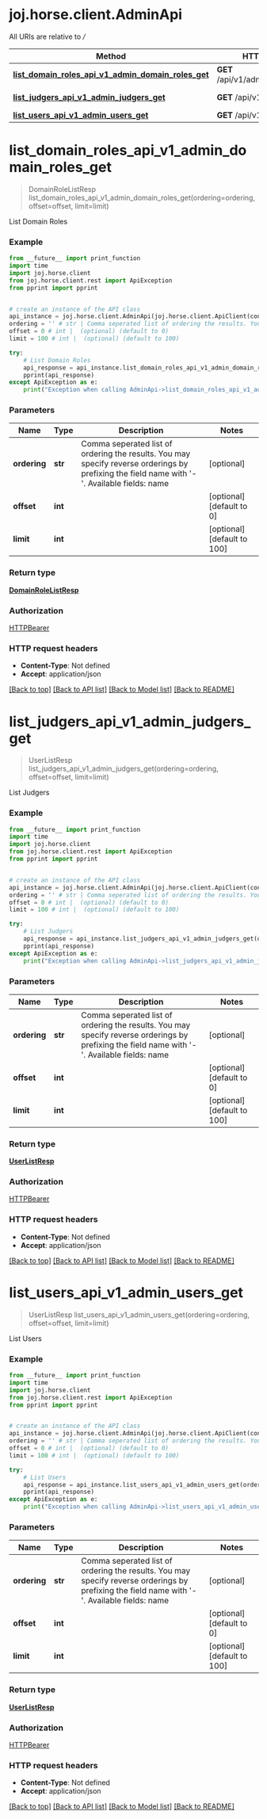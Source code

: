 # joj.horse.client.AdminApi

All URIs are relative to */*

Method | HTTP request | Description
------------- | ------------- | -------------
[**list_domain_roles_api_v1_admin_domain_roles_get**](AdminApi.md#list_domain_roles_api_v1_admin_domain_roles_get) | **GET** /api/v1/admin/domain_roles | List Domain Roles
[**list_judgers_api_v1_admin_judgers_get**](AdminApi.md#list_judgers_api_v1_admin_judgers_get) | **GET** /api/v1/admin/judgers | List Judgers
[**list_users_api_v1_admin_users_get**](AdminApi.md#list_users_api_v1_admin_users_get) | **GET** /api/v1/admin/users | List Users

# **list_domain_roles_api_v1_admin_domain_roles_get**
> DomainRoleListResp list_domain_roles_api_v1_admin_domain_roles_get(ordering=ordering, offset=offset, limit=limit)

List Domain Roles

### Example
```python
from __future__ import print_function
import time
import joj.horse.client
from joj.horse.client.rest import ApiException
from pprint import pprint


# create an instance of the API class
api_instance = joj.horse.client.AdminApi(joj.horse.client.ApiClient(configuration))
ordering = '' # str | Comma seperated list of ordering the results. You may specify reverse orderings by prefixing the field name with '-'.  Available fields: name (optional)
offset = 0 # int |  (optional) (default to 0)
limit = 100 # int |  (optional) (default to 100)

try:
    # List Domain Roles
    api_response = api_instance.list_domain_roles_api_v1_admin_domain_roles_get(ordering=ordering, offset=offset, limit=limit)
    pprint(api_response)
except ApiException as e:
    print("Exception when calling AdminApi->list_domain_roles_api_v1_admin_domain_roles_get: %s\n" % e)
```

### Parameters

Name | Type | Description  | Notes
------------- | ------------- | ------------- | -------------
 **ordering** | **str**| Comma seperated list of ordering the results. You may specify reverse orderings by prefixing the field name with &#x27;-&#x27;.  Available fields: name | [optional] 
 **offset** | **int**|  | [optional] [default to 0]
 **limit** | **int**|  | [optional] [default to 100]

### Return type

[**DomainRoleListResp**](DomainRoleListResp.md)

### Authorization

[HTTPBearer](../README.md#HTTPBearer)

### HTTP request headers

 - **Content-Type**: Not defined
 - **Accept**: application/json

[[Back to top]](#) [[Back to API list]](../README.md#documentation-for-api-endpoints) [[Back to Model list]](../README.md#documentation-for-models) [[Back to README]](../README.md)

# **list_judgers_api_v1_admin_judgers_get**
> UserListResp list_judgers_api_v1_admin_judgers_get(ordering=ordering, offset=offset, limit=limit)

List Judgers

### Example
```python
from __future__ import print_function
import time
import joj.horse.client
from joj.horse.client.rest import ApiException
from pprint import pprint


# create an instance of the API class
api_instance = joj.horse.client.AdminApi(joj.horse.client.ApiClient(configuration))
ordering = '' # str | Comma seperated list of ordering the results. You may specify reverse orderings by prefixing the field name with '-'.  Available fields: name (optional)
offset = 0 # int |  (optional) (default to 0)
limit = 100 # int |  (optional) (default to 100)

try:
    # List Judgers
    api_response = api_instance.list_judgers_api_v1_admin_judgers_get(ordering=ordering, offset=offset, limit=limit)
    pprint(api_response)
except ApiException as e:
    print("Exception when calling AdminApi->list_judgers_api_v1_admin_judgers_get: %s\n" % e)
```

### Parameters

Name | Type | Description  | Notes
------------- | ------------- | ------------- | -------------
 **ordering** | **str**| Comma seperated list of ordering the results. You may specify reverse orderings by prefixing the field name with &#x27;-&#x27;.  Available fields: name | [optional] 
 **offset** | **int**|  | [optional] [default to 0]
 **limit** | **int**|  | [optional] [default to 100]

### Return type

[**UserListResp**](UserListResp.md)

### Authorization

[HTTPBearer](../README.md#HTTPBearer)

### HTTP request headers

 - **Content-Type**: Not defined
 - **Accept**: application/json

[[Back to top]](#) [[Back to API list]](../README.md#documentation-for-api-endpoints) [[Back to Model list]](../README.md#documentation-for-models) [[Back to README]](../README.md)

# **list_users_api_v1_admin_users_get**
> UserListResp list_users_api_v1_admin_users_get(ordering=ordering, offset=offset, limit=limit)

List Users

### Example
```python
from __future__ import print_function
import time
import joj.horse.client
from joj.horse.client.rest import ApiException
from pprint import pprint


# create an instance of the API class
api_instance = joj.horse.client.AdminApi(joj.horse.client.ApiClient(configuration))
ordering = '' # str | Comma seperated list of ordering the results. You may specify reverse orderings by prefixing the field name with '-'.  Available fields: name (optional)
offset = 0 # int |  (optional) (default to 0)
limit = 100 # int |  (optional) (default to 100)

try:
    # List Users
    api_response = api_instance.list_users_api_v1_admin_users_get(ordering=ordering, offset=offset, limit=limit)
    pprint(api_response)
except ApiException as e:
    print("Exception when calling AdminApi->list_users_api_v1_admin_users_get: %s\n" % e)
```

### Parameters

Name | Type | Description  | Notes
------------- | ------------- | ------------- | -------------
 **ordering** | **str**| Comma seperated list of ordering the results. You may specify reverse orderings by prefixing the field name with &#x27;-&#x27;.  Available fields: name | [optional] 
 **offset** | **int**|  | [optional] [default to 0]
 **limit** | **int**|  | [optional] [default to 100]

### Return type

[**UserListResp**](UserListResp.md)

### Authorization

[HTTPBearer](../README.md#HTTPBearer)

### HTTP request headers

 - **Content-Type**: Not defined
 - **Accept**: application/json

[[Back to top]](#) [[Back to API list]](../README.md#documentation-for-api-endpoints) [[Back to Model list]](../README.md#documentation-for-models) [[Back to README]](../README.md)


